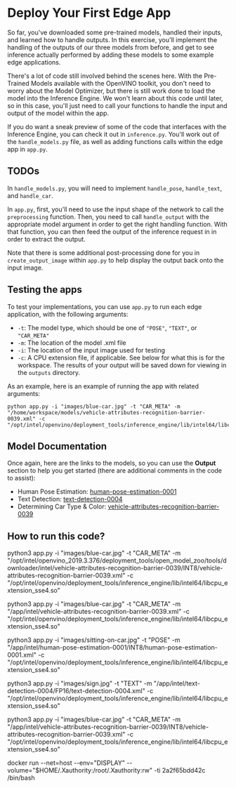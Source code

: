# Deploy Your First Edge App

So far, you've downloaded some pre-trained models, handled their inputs, and learned how
to handle outputs. In this exercise, you'll implement the handling of the outputs of our three
models from before, and get to see inference actually performed by adding these models
to some example edge applications. 

There's a lot of code still involved behind the scenes here. With the Pre-Trained Models 
available with the OpenVINO toolkit, you don't need to worry about the Model Optimizer, but
there is still work done to load the model into the Inference Engine. We won't learn about 
this code until later, so in this case, you'll just need to call your functions to handle the input
and output of the model within the app.

If you do want a sneak preview of some of the code that interfaces with the Inference Engine,
you can check it out in `inference.py`. You'll work out of the `handle_models.py` file, as 
well as adding functions calls within the edge app in `app.py`.

## TODOs

In `handle_models.py`, you will need to implement `handle_pose`, `handle_text`, and
`handle_car`.

In `app.py`, first, you'll need to use the input shape of the network to call the `preprocessing`
function. Then, you need to call `handle_output` with the appropriate model argument 
in order to get the right handling function. With that function, you can then feed the output
of the inference request in in order to extract the output. 

Note that there is some additional post-processing done for you in `create_output_image`
within `app.py` to help display the output back onto the input image.

## Testing the apps

To test your implementations, you can use `app.py` to run each edge application, with
the following arguments:
- `-t`: The model type,  which should be one of `"POSE"`, `"TEXT"`, or `"CAR_META"`
- `-m`: The location of the model .xml file
- `-i`: The location of the input image used for testing
- `-c`: A CPU extension file, if applicable. See below for what this is for the workspace.
The results of your output will be saved down for viewing in the `outputs` directory.

As an example, here is an example of running the app with related arguments:

```
python app.py -i "images/blue-car.jpg" -t "CAR_META" -m "/home/workspace/models/vehicle-attributes-recognition-barrier-0039.xml" -c "/opt/intel/openvino/deployment_tools/inference_engine/lib/intel64/libcpu_extension_sse4.so"
```

## Model Documentation

Once again, here are the links to the models, so you can use the **Output** section to help
you get started (there are additional comments in the code to assist):

- Human Pose Estimation: [human-pose-estimation-0001](https://docs.openvinotoolkit.org/latest/_models_intel_human_pose_estimation_0001_description_human_pose_estimation_0001.html)
- Text Detection: [text-detection-0004](http://docs.openvinotoolkit.org/latest/_models_intel_text_detection_0004_description_text_detection_0004.html)
- Determining Car Type & Color: [vehicle-attributes-recognition-barrier-0039](https://docs.openvinotoolkit.org/latest/_models_intel_vehicle_attributes_recognition_barrier_0039_description_vehicle_attributes_recognition_barrier_0039.html)


## How to run this code?

python3 app.py -i "images/blue-car.jpg" -t "CAR_META" -m "/opt/intel/openvino_2019.3.376/deployment_tools/open_model_zoo/tools/downloader/intel/vehicle-attributes-recognition-barrier-0039/INT8/vehicle-attributes-recognition-barrier-0039.xml" -c "/opt/intel/openvino/deployment_tools/inference_engine/lib/intel64/libcpu_extension_sse4.so"

python3 app.py -i "images/blue-car.jpg" -t "CAR_META" -m "/app/intel/vehicle-attributes-recognition-barrier-0039.xml"
 -c "/opt/intel/openvino/deployment_tools/inference_engine/lib/intel64/libcpu_extension_sse4.so"

python3 app.py -i "images/sitting-on-car.jpg" -t "POSE" -m "/app/intel/human-pose-estimation-0001/INT8/human-pose-estimation-0001.xml" -c "/opt/intel/openvino/deployment_tools/inference_engine/lib/intel64/libcpu_extension_sse4.so"

python3 app.py -i "images/sign.jpg" -t "TEXT" -m "/app/intel/text-detection-0004/FP16/text-detection-0004.xml" -c "/opt/intel/openvino/deployment_tools/inference_engine/lib/intel64/libcpu_extension_sse4.so"

python3 app.py -i "images/blue-car.jpg" -t "CAR_META" -m "/app/intel/vehicle-attributes-recognition-barrier-0039/INT8/vehicle-attributes-recognition-barrier-0039.xml" -c "/opt/intel/openvino/deployment_tools/inference_engine/lib/intel64/libcpu_extension_sse4.so"

docker run --net=host --env="DISPLAY" --volume="$HOME/.Xauthority:/root/.Xauthority:rw" -ti 2a2f65bdd42c /bin/bash
